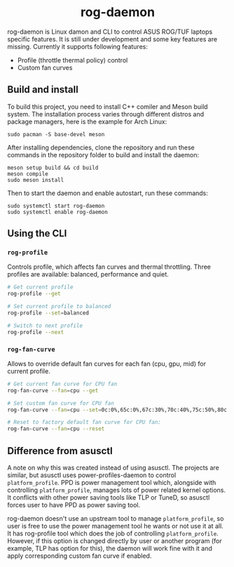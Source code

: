 <h1 align="center">rog-daemon</h1>

rog-daemon is Linux damon and CLI to control ASUS ROG/TUF laptops specific features. It is still under development and some key features are missing. Currently it supports following features:

- Profile (throttle thermal policy) control
- Custom fan curves

## Build and install

To build this project, you need to install C++ comiler and Meson build system. The installation process varies through different distros and package managers, here is the example for Arch Linux:

```
sudo pacman -S base-devel meson
```

After installing dependencies, clone the repository and run these commands in the repository folder to build and install the daemon:

```
meson setup build && cd build
meson compile
sudo meson install
```

Then to start the daemon and enable autostart, run these commands:

```
sudo systemctl start rog-daemon
sudo systemctl enable rog-daemon
```

## Using the CLI

### `rog-profile`

Controls profile, which affects fan curves and thermal throttling. Three profiles are available: balanced, performance and quiet.

```bash
# Get current profile
rog-profile --get

# Set current profile to balanced
rog-profile --set=balanced

# Switch to next profile
rog-profile --next
```

### `rog-fan-curve`

Allows to override default fan curves for each fan (cpu, gpu, mid) for current profile. 

```bash
# Get current fan curve for CPU fan
rog-fan-curve --fan=cpu --get

# Set custom fan curve for CPU fan
rog-fan-curve --fan=cpu --set=0c:0%,65c:0%,67c:30%,70c:40%,75c:50%,80c:60%,85c:80%,90c:90%

# Reset to factory default fan curve for CPU fan:
rog-fan-curve --fan=cpu --reset
```

## Difference from asusctl

A note on why this was created instead of using asusctl. The projects are similar, but asusctl uses power-profiles-daemon to control `platform_profile`. PPD is power management tool which,
alongside with controlling `platform_profile`, manages lots of power related kernel options. It conflicts with other power saving tools like TLP or TuneD, so asusctl forces user to have PPD as
power saving tool.

rog-daemon doesn't use an upstream tool to manage `platform_profile`, so user is free to use the power management tool he wants or not use it at all. It has rog-profile tool which does the
job of controlling `platform_profile`. However, if this option is changed directly by user or another program (for example, TLP has option for this), the daemon will work fine with it and
apply corresponding custom fan curve if enabled.
